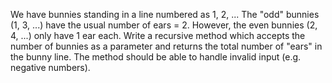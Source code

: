 We have bunnies standing in a line numbered as 1, 2, ...
The "odd" bunnies (1, 3, ...) have the usual number of ears = 2.
However, the even bunnies (2, 4, ...) only have 1 ear each.
Write a recursive method which accepts the number of bunnies as a parameter
and returns the total number of "ears" in the bunny line.
The method should be able to handle invalid input (e.g. negative numbers).

